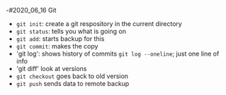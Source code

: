 -#2020_06_16 Git
- `git init`: create a git respository in the current directory
- `git status`: tells you what is going on
- `git add`: starts backup for this
- `git commit`: makes the copy
- 'git log': shows history of commits
	`git log --oneline`; just one line of info
- 'git diff' look at versions
- `git checkout` goes back to old version
- `git push` sends data to remote backup
